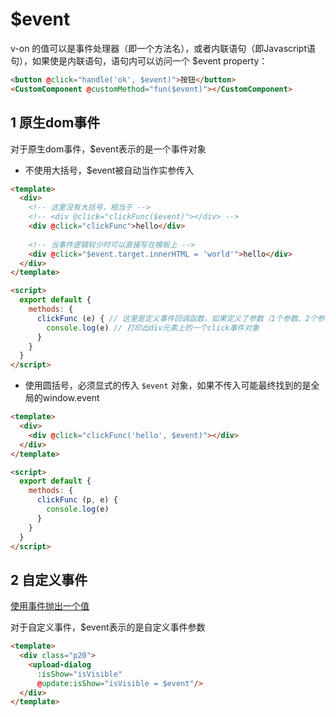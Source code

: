 # $event

v-on 的值可以是事件处理器（即一个方法名），或者内联语句（即Javascript语句），如果使是内联语句，语句内可以访问一个 $event property：

```html
<button @click="handle('ok', $event)">按钮</button>
<CustomComponent @customMethod="fun($event)"></CustomComponent>
```

## 1 原生dom事件

对于原生dom事件，$event表示的是一个事件对象

- 不使用大括号，$event被自动当作实参传入

```html
<template>
  <div>
    <!-- 这里没有大括号，相当于 -->
    <!-- <div @click="clickFunc($event)"></div> -->
    <div @click="clickFunc">hello</div>
    
    <!-- 当事件逻辑较少时可以直接写在模板上 -->
    <div @click="$event.target.innerHTML = 'world'">hello</div>
  </div>
</template>

<script>
  export default {
    methods: {
      clickFunc (e) { // 这里是定义事件回调函数，如果定义了参数（1个参数、2个参数或者多个参数），那么事件触发时就得传入相应参数数据
        console.log(e) // 打印出div元素上的一个click事件对象
      }
    }
  }
</script>
```

- 使用圆括号，必须显式的传入 `$event` 对象，如果不传入可能最终找到的是全局的window.event

```html
<template>
  <div>
    <div @click="clickFunc('hello', $event)"></div>
  </div>
</template>

<script>
  export default {
    methods: {
      clickFunc (p, e) {
        console.log(e)
      }
    }
  }
</script>
```

## 2 自定义事件

[使用事件抛出一个值](https://cn.vuejs.org/v2/guide/components.html#%E4%BD%BF%E7%94%A8%E4%BA%8B%E4%BB%B6%E6%8A%9B%E5%87%BA%E4%B8%80%E4%B8%AA%E5%80%BC)

对于自定义事件，$event表示的是自定义事件参数

```html
<template>
  <div class="p20">
    <upload-dialog
      :isShow="isVisible"
      @update:isShow="isVisible = $event"/>
  </div>
</template>
```

